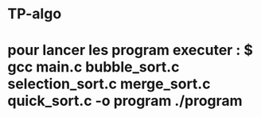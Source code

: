 # TP-algo

# pour lancer les program executer : $ gcc main.c bubble_sort.c selection_sort.c merge_sort.c quick_sort.c -o program ./program
